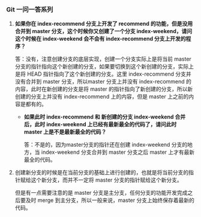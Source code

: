 ### Git 一问一答系列

1. **如果你在 index-recommend 分支上开发了 recommend 的功能，但是没用合并到 master  分支，这个时候你又创建了一个分支 index-weekend，请问这个时候在 index-weekend 会不会有 index-recommend 分支上开发的程序？**

   答：没有，注意创建分支的底层实现，创建一个分支实际上是将当前 master 分支的指针指向这个新创建的分支，如果要切换到这个新创建的分支，实际上是将 HEAD 指针指向了这个新创建的分支。这里 index-recommend 分支并没有合并到 master 分支，所以master 分支上并没有 index-recommend 的内容，此时在新创建的分支是将 master 的指针指向了新创建的分支，所以新创建的分支上并没有 index-recommend 上的内容，但是 master 上之前的内容是都有的。

   - **如果此时 index-recommend 和 新创建的分支 index-weekend 合并后，此时 index-weekend 上已经有最新最全的代码了，请问此时 master 上是不是最新最全的代码？**

     答：不是的，因为master分支的指针还在创建 index-weekend 分支的地方，当 index-weekend 分支合并到 master 分支之后 master 上才有最新最全的代码。

2. 创建新分支的时候是在当前分支的基础上进行创建的，也就是将当前分支的指针赋给这个新分支，而并不一定将 master 分支的指针赋给这个新分支。

   但是有一点需要注意的是 master 分支是主分支，任何分支的功能开发完成之后要及时 merge 到主分支，所以一般来说，master 分支上始终保存着最新的代码。

